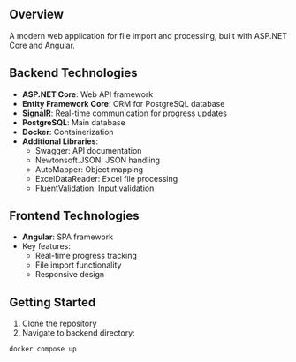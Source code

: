 ## Overview
A modern web application for file import and processing, built with ASP.NET Core and Angular.

## Backend Technologies
- **ASP.NET Core**: Web API framework
- **Entity Framework Core**: ORM for PostgreSQL database
- **SignalR**: Real-time communication for progress updates
- **PostgreSQL**: Main database
- **Docker**: Containerization
- **Additional Libraries**:
  - Swagger: API documentation
  - Newtonsoft.JSON: JSON handling
  - AutoMapper: Object mapping
  - ExcelDataReader: Excel file processing
  - FluentValidation: Input validation

## Frontend Technologies
- **Angular**: SPA framework
- Key features:
  - Real-time progress tracking
  - File import functionality
  - Responsive design

## Getting Started
1. Clone the repository
2. Navigate to backend directory:
```bash
docker compose up
